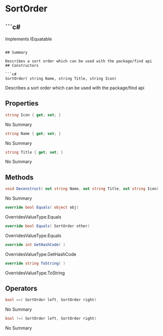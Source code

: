 # SortOrder

## ```c#
Implements IEquatable<SortOrder>
```

## Summary

Describes a sort order which can be used with the package/find api
## Constructors

```c#
SortOrder( string Name, string Title, string Icon) 
```
Describes a sort order which can be used with the package/find api
## Properties

```c#
string Icon { get; set; } 
```
No Summary
```c#
string Name { get; set; } 
```
No Summary
```c#
string Title { get; set; } 
```
No Summary
## Methods

```c#
void Deconstruct( out string Name, out string Title, out string Icon) 
```
No Summary
```c#
override bool Equals( object obj) 
```
OverridesValueType.Equals
```c#
override bool Equals( SortOrder other) 
```
OverridesValueType.Equals
```c#
override int GetHashCode( ) 
```
OverridesValueType.GetHashCode
```c#
override string ToString( ) 
```
OverridesValueType.ToString
## Operators

```c#
bool ==( SortOrder left, SortOrder right) 
```
No Summary
```c#
bool !=( SortOrder left, SortOrder right) 
```
No Summary
